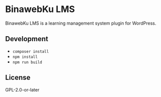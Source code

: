 # BinawebKu LMS

BinawebKu LMS is a learning management system plugin for WordPress.

## Development

- `composer install`
- `npm install`
- `npm run build`

## License
GPL-2.0-or-later
